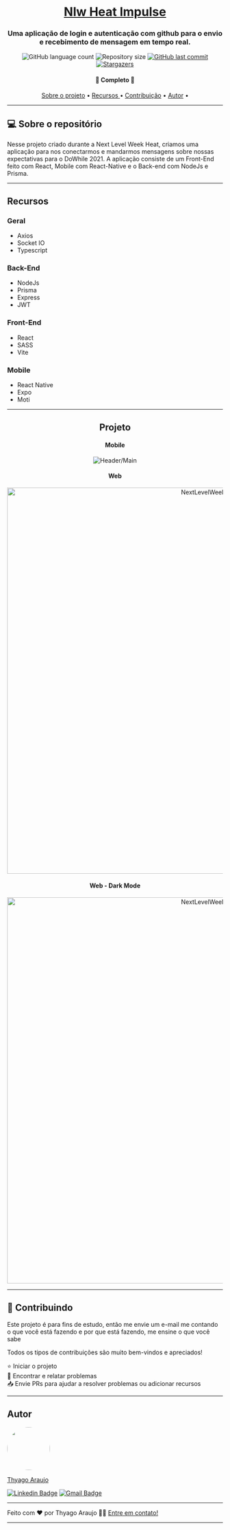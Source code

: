 <h1 align="center">
      <a href="#" alt="NLW-Heat Impulse"> Nlw Heat Impulse </a>
</h1>

<h3 align="center">
   Uma aplicação de login e autenticação com github para o envio e recebimento de mensagem em tempo real.
</h3>

<p align="center">
  <img alt="GitHub language count" src="https://img.shields.io/github/languages/count/thyagoaraujom/Impulse?style=flat-square">

  <img alt="Repository size" src="https://img.shields.io/github/repo-size/thyagoaraujom/Impulse">
  
  <a href="https://github.com/thyagoaraujom/README/commits/master">
    <img alt="GitHub last commit" src="https://img.shields.io/github/last-commit/thyagoaraujom/Impulse">
  </a>
   <a href="https://github.com/thyagoaraujom/Impulse/stargazers">
    <img alt="Stargazers" src="https://img.shields.io/github/stars/thyagoaraujom/Impulse?style=social">
   </a>
  
 
</p>

<h4 align="center">
	🎉 Completo 🎉
</h4>

<p align="center">
 <a href="#---sobre-o-repositório-">Sobre o projeto</a> •
 <a href="#--features"> Recursos </a> •
 <a href="#--Contributing"> Contribuição</a> •  
 <a href="#-autor">Autor</a> •
</p>

---

<h2 id="---sobre-o-repositório-"> 💻  Sobre o repositório </h2>

Nesse projeto criado durante a Next Level Week Heat, criamos uma aplicação para nos conectarmos e mandarmos mensagens sobre nossas expectativas para o DoWhile 2021. A aplicação consiste de um Front-End feito com React, Mobile com React-Native e o Back-end com NodeJs e Prisma.

---

<h2 id="--features"> Recursos </h2>

### Geral
- Axios
- Socket IO
- Typescript

### Back-End
- NodeJs
- Prisma
- Express
- JWT

### Front-End
- React 
- SASS
- Vite

### Mobile
- React Native
- Expo
- Moti

---

<h2 align="center"> Projeto </h2>

<h4 align="center"> Mobile </h4>
  <p align="center";>
   <img alt="Header/Main" title="Mobile Home" src="./assets/demonstration-mobile.gif" >
  </p>

<h4 align="center"> Web </h4>
<p align="center" style="display: flex; align-items: flex-start; justify-content: center;">
  <img alt="NextLevelWeek" title="Home" src="./assets/web.png" width="900px">
</p>

<h4 align="center"> Web - Dark Mode </h4>
<p align="center" style="display: flex; align-items: flex-start; justify-content: center;">
  <img alt="NextLevelWeek" title="Home Dark Mode" src="./assets/web-dm.png" width="900px">
</p>

---

<h2 id="--Contributing"> 🤝 Contribuindo </h2>

Este projeto é para fins de estudo, então me envie um e-mail me contando o que você está fazendo e por que está fazendo, me ensine o que você sabe

Todos os tipos de contribuições são muito bem-vindos e apreciados!

⭐️ Iniciar o projeto
</br>
🐛 Encontrar e relatar problemas
</br>
📥 Envie PRs para ajudar a resolver problemas ou adicionar recursos

---

<h2 id="-autor">Autor</h2>

<a href="https://github.com/thyagoaraujom">
 <img style="border-radius: 50%;" src="https://avatars.githubusercontent.com/u/51569984" width="100px;" alt=""/>
</br>
<p> Thyago Araujo <p>
</a>

[![Linkedin Badge](https://img.shields.io/badge/-ThyagoAraujo-blue?style=flat-square&logo=Linkedin&logoColor=white&link=https://www.linkedin.com/in/thyago-araujo-m/)](https://www.linkedin.com/in/thyago-araujo-m/)
[![Gmail Badge](https://img.shields.io/badge/-thyagoaraujomotta@gmail.com-c14438?style=flat-square&logo=Gmail&logoColor=white&link=mailto:thyagoaraujomotta@gmail.com)](mailto:thyagoaraujomotta@gmail.com)

---

Feito com ❤️ por Thyago Araujo 👋🏽 [Entre em contato!](https://www.linkedin.com/in/thyago-araujo-m/)

---
